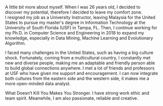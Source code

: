 A little bit more about myself. When I was 26 years old, I decided to discover my potential, therefore I decided to leave my comfort zone.  
I resigned my job as a University Instructor, 
leaving Malaysia for the United States to pursue my master's degree in Information Technology at the University of South Florida (USF) in Tampa, FL. 
Then, I continue working for my Ph.D. in Computer Science and Engineering in 2018 to expand my knowledge, especially in Data Mining, Machine Learning and Evolutionary Algorithm.

I faced many challenges in the United States, such as having a big culture shock. 
Fortunately, coming from a multicultural country, I constantly met new and diverse people, 
making me an adaptable and friendly person able to build global connections anywhere. 
I met a lot of friends and professors at USF who have given me support and encouragement. 
I can now integrate both cultures from the eastern side and the western side, it makes me a more open-minded data analyst. 

What Doesn’t Kill You Makes You Stronger. I have strong work ethic and team spirit. Meanwhile, I am also passionate, reliable and creative. 


<!---
TerryTkc/TerryTkc is a ✨ special ✨ repository because its `README.md` (this file) appears on your GitHub profile.
You can click the Preview link to take a look at your changes.
--->
